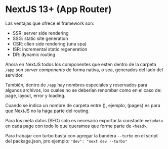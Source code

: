 # NextJS 13+ (App Router)

Las ventajas que ofrece el framework son:

- SSR: server side rendering
- SSG: static site generation
- CSR: clien side rendering (una spa)
- ISR: incremental static regeneration
- DR: dynamic routing

Ahora en NextJS todos los componentes que estén dentro de la carpeta `/app` son _server components_ de forma nativa, o sea, generados del lado del servidor.

También, dentro de `/app` hay nombres especiales y reservados para algunos archivos, los cuales no se deberían renombar como en el caso de: page, layout, error y loading.

Cuando se indica un nombre de carpeta entre (), ejemplo, (pages) es para que NextJS no la haga parte del routing.

Para los meta datos (SEO) solo es necesario exportar la constante `metadata` en cada page con todo lo que queramos que forme parte de `<head>`.

Para trabajar con turbo basta con agregar la bandera `--turbo` en el script del package.json, pro ejemplo:
`"dev": "next dev --turbo"`
